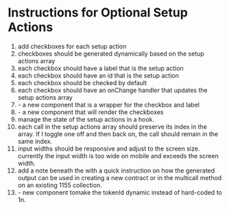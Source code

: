 # Instructions for Optional Setup Actions

1. add checkboxes for each setup action
2. checkboxes should be generated dynamically based on the setup actions array
3. each checkbox should have a label that is the setup action
4. each checkbox should have an id that is the setup action
5. each checkbox should be checked by default
6. each checkbox should have an onChange handler that updates the setup actions array
7. <Checkbox /> - a new component that is a wrapper for the checkbox and label
8. <Checkboxes /> - a new component that will render the checkboxes
9. manage the state of the setup actions in a hook.
10. each call in the setup actions array should preserve its index in the array. If I toggle one off and then back on, the call should remain in the same index.
11. input widths should be responsive and adjust to the screen size. currently the input width is too wide on mobile and exceeds the screen width.
12. add a note beneath the <Output> with a quick instruction on how the generated output can be used in creating a new contract or in the multicall method on an existing 1155 collection.
13. <TokenInput /> - new component tomake the tokenId dynamic instead of hard-coded to 1n.
